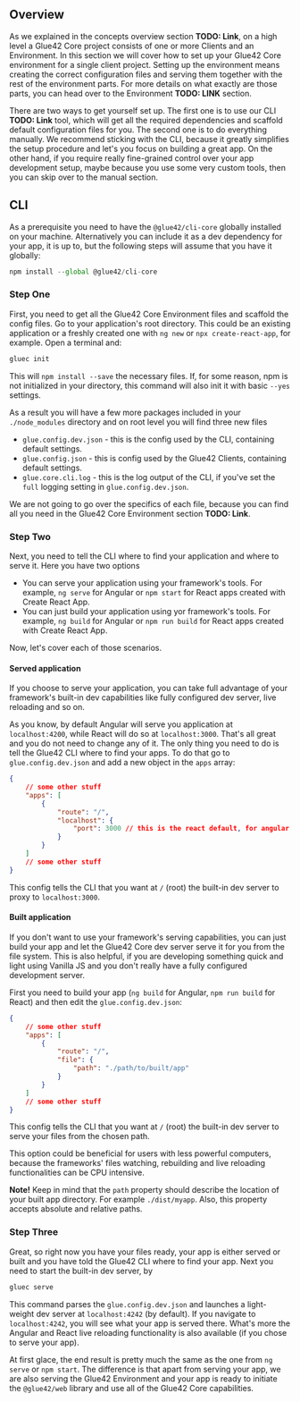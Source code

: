 ## Overview

As we explained in the concepts overview section **TODO: Link**, on a high level a Glue42 Core project consists of one or more Clients and an Environment. In this section we will cover how to set up your Glue42 Core environment for a single client project. Setting up the environment means creating the correct configuration files and serving them together with the rest of the environment parts. For more details on what exactly are those parts, you can head over to the Environment **TODO: LINK** section.

There are two ways to get yourself set up. The first one is to use our CLI **TODO: Link** tool, which will get all the required dependencies and scaffold default configuration files for you. The second one is to do everything manually. We recommend sticking with the CLI, because it greatly simplifies the setup procedure and let's you focus on building a great app. On the other hand, if you require really fine-grained control over your app development setup, maybe because you use some very custom tools, then you can skip over to the manual section.

## CLI

As a prerequisite you need to have the `@glue42/cli-core` globally installed on your machine. Alternatively you can include it as a dev dependency for your app, it is up to, but the following steps will assume that you have it globally:

```javascript
npm install --global @glue42/cli-core
```

### Step One

First, you need to get all the Glue42 Core Environment files and scaffold the config files. Go to your application's root directory. This could be an existing application or a freshly created one with `ng new` or `npx create-react-app`, for example. Open a terminal and:

```javascript
gluec init
```

This will `npm install --save` the necessary files. If, for some reason, npm is not initialized in your directory, this command will also init it with basic `--yes` settings. 

As a result you will have a few more packages included in your `./node_modules` directory and on root level you will find three new files
- `glue.config.dev.json` - this is the config used by the CLI, containing default settings.
- `glue.config.json` - this is config used by the Glue42 Clients, containing default settings.
- `glue.core.cli.log` - this is the log output of the CLI, if you've set the `full` logging setting in `glue.config.dev.json`.

We are not going to go over the specifics of each file, because you can find all you need in the Glue42 Core Environment section **TODO: Link**.

### Step Two

Next, you need to tell the CLI where to find your application and where to serve it. Here you have two options
- You can serve your application using your framework's tools. For example, `ng serve` for Angular or `npm start` for React apps created with Create React App.
- You can just build your application using yor framework's tools. For example, `ng build` for Angular or `npm run build` for React apps created with Create React App.

Now, let's cover each of those scenarios.

#### Served application

If you choose to serve your application, you can take full advantage of your framework's built-in dev capabilities like fully configured dev server, live reloading and so on.

As you know, by default Angular will serve you application at `localhost:4200`, while React will do so at `localhost:3000`. That's all great and you do not need to change any of it. The only thing you need to do is tell the Glue42 CLI where to find your apps. To do that go to `glue.config.dev.json` and add a new object in the `apps` array:

```json
{
    // some other stuff
    "apps": [
        {
            "route": "/",
            "localhost": {
                "port": 3000 // this is the react default, for angular default change it to 4200
            }
        }
    ]
    // some other stuff
}
```

This config tells the CLI that you want at `/` (root) the built-in dev server to proxy to `localhost:3000`.

#### Built application

If you don't want to use your framework's serving capabilities, you can just build your app and let the Glue42 Core dev server serve it for you from the file system. This is also helpful, if you are developing something quick and light using Vanilla JS and you don't really have a fully configured development server.

First you need to build your app (`ng build` for Angular, `npm run build` for React) and then edit the `glue.config.dev.json`:

```json
{
    // some other stuff
    "apps": [
        {
            "route": "/",
            "file": {
                "path": "./path/to/built/app"
            }
        }
    ]
    // some other stuff
}
```

This config tells the CLI that you want at `/` (root) the built-in dev server to serve your files from the chosen path.

This option could be beneficial for users with less powerful computers, because the frameworks' files watching, rebuilding and live reloading functionalities can be CPU intensive.

**Note!** Keep in mind that the `path` property should describe the location of your built app directory. For example `./dist/myapp`. Also, this property accepts absolute and relative paths.

### Step Three

Great, so right now you have your files ready, your app is either served or built and you have told the Glue42 CLI where to find your app. Next you need to start the built-in dev server, by

```javascript
gluec serve
```

This command parses the `glue.config.dev.json` and launches a light-weight dev server at `localhost:4242` (by default). If you navigate to `localhost:4242`, you will see what your app is served there. What's more the Angular and React live reloading functionality is also available (if you chose to serve your app).

At first glace, the end result is pretty much the same as the one from `ng serve` or `npm start`. The difference is that apart from serving your app, we are also serving the Glue42 Environment and your app is ready to initiate the `@glue42/web` library and use all of the Glue42 Core capabilities.

